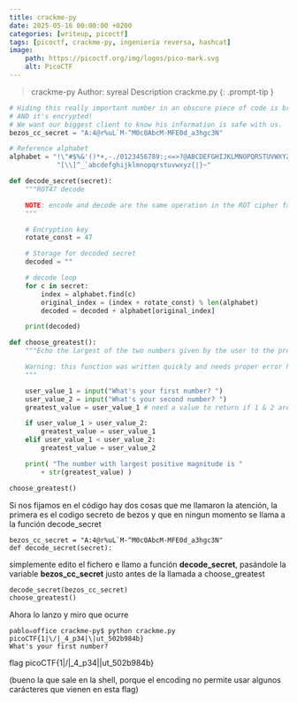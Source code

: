 ```yaml
---
title: crackme-py
date: 2025-05-16 00:00:00 +0200
categories: [writeup, picoctf]
tags: [picoctf, crackme-py, ingenieria reversa, hashcat]     
image:
    path: https://picoctf.org/img/logos/pico-mark.svg
    alt: PicoCTF
---
```


>crackme-py
Author: syreal
Description
crackme.py
{: .prompt-tip }


``` python
# Hiding this really important number in an obscure piece of code is brilliant!
# AND it's encrypted!
# We want our biggest client to know his information is safe with us.
bezos_cc_secret = "A:4@r%uL`M-^M0c0AbcM-MFE0d_a3hgc3N"

# Reference alphabet
alphabet = "!\"#$%&'()*+,-./0123456789:;<=>?@ABCDEFGHIJKLMNOPQRSTUVWXYZ"+ \
            "[\\]^_`abcdefghijklmnopqrstuvwxyz{|}~"

def decode_secret(secret):
    """ROT47 decode

    NOTE: encode and decode are the same operation in the ROT cipher family.
    """

    # Encryption key
    rotate_const = 47

    # Storage for decoded secret
    decoded = ""

    # decode loop
    for c in secret:
        index = alphabet.find(c)
        original_index = (index + rotate_const) % len(alphabet)
        decoded = decoded + alphabet[original_index]

    print(decoded)

def choose_greatest():
    """Echo the largest of the two numbers given by the user to the program

    Warning: this function was written quickly and needs proper error handling
    """

    user_value_1 = input("What's your first number? ")
    user_value_2 = input("What's your second number? ")
    greatest_value = user_value_1 # need a value to return if 1 & 2 are equal

    if user_value_1 > user_value_2:
        greatest_value = user_value_1
    elif user_value_1 < user_value_2:
        greatest_value = user_value_2

    print( "The number with largest positive magnitude is "
        + str(greatest_value) )

choose_greatest()

```

Si nos fijamos en el código hay dos cosas que me llamaron la atención, la primera es el codigo secreto de bezos y que en ningun momento se llama a la función decode_secret
```
bezos_cc_secret = "A:4@r%uL`M-^M0c0AbcM-MFE0d_a3hgc3N"
def decode_secret(secret):
```

simplemente edito el fichero e llamo a función __decode_secret__, pasándole la variable __bezos_cc_secret__  justo antes de la llamada a choose_greatest

``` python
decode_secret(bezos_cc_secret)
choose_greatest()
```
Ahora lo lanzo y miro que ocurre

``` shell
pablo☠office crackme-py$ python crackme.py
picoCTF{1|\/|_4_p34|\|ut_502b984b}
What's your first number? 
```

flag picoCTF{1|\/|_4_p34|\|ut_502b984b}

(bueno la que sale en la shell, porque el encoding no permite usar algunos carácteres que vienen en esta flag)